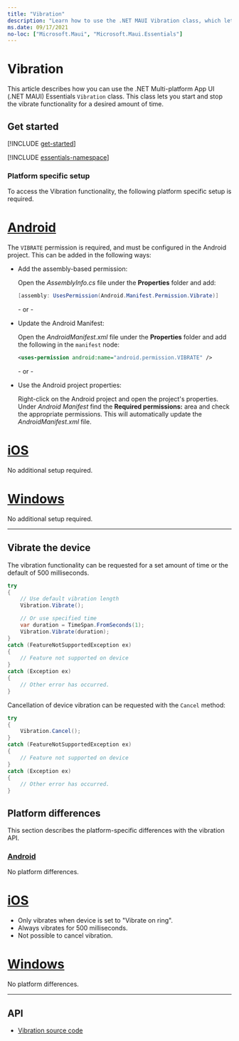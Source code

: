 ```yaml
---
title: "Vibration"
description: "Learn how to use the .NET MAUI Vibration class, which lets you start and stop the vibrate functionality for a desired amount of time."
ms.date: 09/17/2021
no-loc: ["Microsoft.Maui", "Microsoft.Maui.Essentials"]
---
```


# Vibration

This article describes how you can use the .NET Multi-platform App UI (.NET MAUI) Essentials `Vibration` class. This class lets you start and stop the vibrate functionality for a desired amount of time.

## Get started

[!INCLUDE [get-started](includes/get-started.md)]

[!INCLUDE [essentials-namespace](includes/essentials-namespace.md)]

### Platform specific setup

To access the Vibration functionality, the following platform specific setup is required.

<!-- markdownlint-disable MD025 -->
# [Android](#tab/android)

The `VIBRATE` permission is required, and must be configured in the Android project. This can be added in the following ways:

- Add the assembly-based permission:

  Open the _AssemblyInfo.cs_ file under the **Properties** folder and add:

  ```csharp
  [assembly: UsesPermission(Android.Manifest.Permission.Vibrate)]
  ```

  \- or -

- Update the Android Manifest:

  Open the _AndroidManifest.xml_ file under the **Properties** folder and add the following in the `manifest` node:

  ```xml
  <uses-permission android:name="android.permission.VIBRATE" />
  ```

  \- or -

- Use the Android project properties:

  Right-click on the Android project and open the project's properties. Under _Android Manifest_ find the **Required permissions:** area and check the appropriate permissions. This will automatically update the _AndroidManifest.xml_ file.

# [iOS](#tab/ios)

No additional setup required.

# [Windows](#tab/windows)

No additional setup required.

-----

## Vibrate the device

The vibration functionality can be requested for a set amount of time or the default of 500 milliseconds.

```csharp
try
{
    // Use default vibration length
    Vibration.Vibrate();

    // Or use specified time
    var duration = TimeSpan.FromSeconds(1);
    Vibration.Vibrate(duration);
}
catch (FeatureNotSupportedException ex)
{
    // Feature not supported on device
}
catch (Exception ex)
{
    // Other error has occurred.
}
```

Cancellation of device vibration can be requested with the `Cancel` method:

```csharp
try
{
    Vibration.Cancel();
}
catch (FeatureNotSupportedException ex)
{
    // Feature not supported on device
}
catch (Exception ex)
{
    // Other error has occurred.
}
```

## Platform differences

This section describes the platform-specific differences with the vibration API.

<!-- markdownlint-disable MD025 -->
<!-- markdownlint-disable MD024 -->
### [Android](#tab/android)

No platform differences.

# [iOS](#tab/ios)

- Only vibrates when device is set to "Vibrate on ring".
- Always vibrates for 500 milliseconds.
- Not possible to cancel vibration.

# [Windows](#tab/windows)

No platform differences.

-----
<!-- markdownlint-enable MD024 -->
<!-- markdownlint-enable MD025 -->

## API

- [Vibration source code](https://github.com/dotnet/maui/tree/main/src/Essentials/src/Vibration)
<!-- - [Vibration API documentation](xref:Microsoft.Maui.Essentials.Vibration)-->
